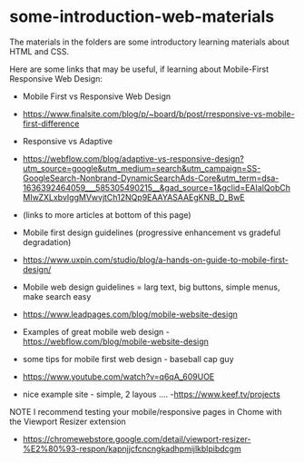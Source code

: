 # some-introduction-web-materials

The materials in the folders are some introductory learning materials about HTML and CSS.


Here are some links that may be useful, if learning about Mobile-First Responsive Web Design:

- Mobile First vs Responsive Web Design
- https://www.finalsite.com/blog/p/~board/b/post/rresponsive-vs-mobile-first-difference

- Responsive vs Adaptive
- https://webflow.com/blog/adaptive-vs-responsive-design?utm_source=google&utm_medium=search&utm_campaign=SS-GoogleSearch-Nonbrand-DynamicSearchAds-Core&utm_term=dsa-1636392464059___585305490215__&gad_source=1&gclid=EAIaIQobChMIwZXLxbvIggMVwvjtCh12NQp9EAAYASAAEgKNB_D_BwE
- (links to more articles at bottom of this page)

- Mobile first design guidelines (progressive enhancement vs gradeful degradation)
- https://www.uxpin.com/studio/blog/a-hands-on-guide-to-mobile-first-design/

- Mobile web design guidelines = larg text, big buttons, simple menus, make search easy
- https://www.leadpages.com/blog/mobile-website-design

- Examples of great mobile web design
-https://webflow.com/blog/mobile-website-design


- some tips for mobile first web design -  baseball cap guy
- https://www.youtube.com/watch?v=q6qA_609UOE

- nice example site - simple, 2 layous ....
-https://www.keef.tv/projects


NOTE
I recommend testing your mobile/responsive pages in Chome with the Viewport Resizer extension
- https://chromewebstore.google.com/detail/viewport-resizer-%E2%80%93-respon/kapnjjcfcncngkadhpmijlkblpibdcgm

